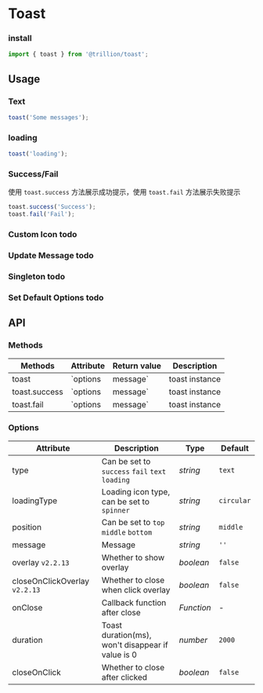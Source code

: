 # Toast

### install

```js
import { toast } from '@trillion/toast';
```

## Usage

### Text

```js
toast('Some messages');
```

### loading

```js
toast('loading');
```

### Success/Fail

使用 `toast.success` 方法展示成功提示，使用 `toast.fail` 方法展示失败提示
```js
toast.success('Success');
toast.fail('Fail');
```

### Custom Icon todo

### Update Message todo

### Singleton todo

### Set Default Options todo

## API

### Methods

| Methods | Attribute | Return value | Description |
| --- | --- | --- | --- |
| toast | `options | message` | toast instance | Show toast |
| toast.success | `options | message` | toast instance | Show success toast |
| toast.fail | `options | message` | toast instance | Show fail toast |

### Options

| Attribute | Description | Type | Default |
| --- | --- | --- | --- |
| type | Can be set to `success` `fail` `text` `loading` | _string_ | `text` |
| loadingType | Loading icon type, can be set to `spinner` | _string_ | `circular` |
| position | Can be set to `top` `middle` `bottom` | _string_ | `middle` |
| message | Message | _string_ | `''` |
| overlay `v2.2.13` | Whether to show overlay | _boolean_ | `false` |
| closeOnClickOverlay `v2.2.13` | Whether to close when click overlay | _boolean_ | `false` |
| onClose | Callback function after close | _Function_ | - |
| duration | Toast duration(ms), won't disappear if value is 0 | _number_ | `2000` |
| closeOnClick | Whether to close after clicked | _boolean_ | `false` |

